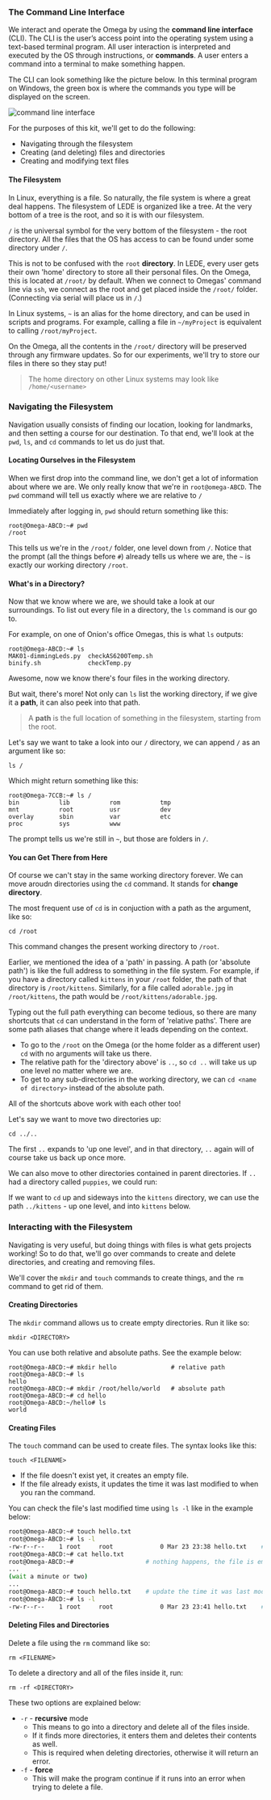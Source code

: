### The Command Line Interface

<!-- // * a brief description of what the command line interface is and how we can use it to change any part of the Omega's OS.
// * for the purposes of the kit we'll be just doing the following:
//		- navigating through the filesystem
//		- creating (and potentially deleting) files and directories
//		- creating and modifying text files

// can use https://docs.onion.io/omega2-docs/the-command-line-interface.html as a reference, but  don't talk about the login, date, and echo commands like the article -->

We interact and operate the Omega by using the **command line interface** (CLI). The CLI is the user’s access point into the operating system using a text-based terminal program. All user interaction is interpreted and executed by the OS through instructions, or **commands**. A user enters a command into a terminal to make something happen.

The CLI can look something like the picture below. In this terminal program on Windows, the green box is where the commands you type will be displayed on the screen.

![command line interface](http://i.imgur.com/hxuce5c.png)

<!-- TODO: let's not link to external pics, use an Omega terminal pic, -->

For the purposes of this kit, we'll get to do the following:

* Navigating through the filesystem
* Creating (and deleting) files and directories
* Creating and modifying text files

#### The Filesystem

<!-- // brief intro of the Omega's filesystem
//	* tell them that the stuff in `/` is largely common to all linux systems
//		* can point them to articles on linux/openwrt - if this is too much work rn, put it as a future TODO
//	* point out that we'll be working in `/root`, mention that this is a logical place for us to work since:
//		* this is the home directory of the `root` user, makes sense to keep our files in our home directory
//		* the contents of the `/root` directory will be preserved through fw updates -->

In Linux, everything is a file. So naturally, the file system is where a great deal happens. The filesystem of LEDE is organized like a tree. At the very bottom of a tree is the root, and so it is with our filesystem.

`/` is the universal symbol for the very bottom of the filesystem - the root directory. All the files that the OS has access to can be found under some directory under `/`.

This is not to be confused with the `root` **directory**. In LEDE, every user gets their own 'home' directory to store all their personal files. On the Omega, this is located at `/root/` by default. When we connect to Omegas' command line via `ssh`, we connect as the root and get placed inside the `/root/` folder. (Connecting via serial will place us in `/`.)

In Linux systems, `~` is an alias for the home directory, and can be used in scripts and programs. For example, calling a file in `~/myProject` is equivalent to calling `/root/myProject`.

On the Omega, all the contents in the `/root/` directory will be preserved through any firmware updates. So for our experiments, we'll try to store our files in there so they stay put!

>The home directory on other Linux systems may look like `/home/<username>`

<!-- TODO: list of commands -->
<!-- ### Commands We'll Cover -->

<!-- // create a table of the commands we'll be covering here, should have the command name and what the command allows us to accomplish -->

<!-- // NOTE: if this is far too time consuming, add it as a future TODO -->

### Navigating the Filesystem

<!-- // brief intro to the commands we're going to cover in this section, like: 'We'll learn how to change directories with the `cd` command, see what's in directories with `ls`' somethhing like that -->

Navigation usually consists of finding our location, looking for landmarks, and then setting a course for our destination. To that end, we'll look at the `pwd`, `ls`, and `cd` commands to let us do just that.

#### Locating Ourselves in the Filesystem

<!--
// pwd command
//	* tells us the full path of the Present Working directory
//	* useful to know where we are so we know where we can go

// include example(s)
-->


When we first drop into the command line, we don't get a lot of information about where we are. We only really know that we're in `root@omega-ABCD`. The `pwd` command will tell us exactly where we are relative to `/`

Immediately after logging in, `pwd` should return something like this:

``` shell
root@Omega-ABCD:~# pwd
/root
```

This tells us we're in the `/root/` folder, one level down from `/`. Notice that the prompt (all the things before `#`) already tells us where we are, the `~` is exactly our working directory `/root`.

#### What's in a Directory?

<!--
// ls command
//	* talk about the basic `ls`, how it lists the contents of the current directory
//	* talk about how it can be used to list the contents of other directories
//		* using relative paths
//		* using absolute paths
//	* command options:
//		* ls -1, shows one line per item in directory
//		* ls -l, gives it in a list format, (very) briefly cover the columns
-->

Now that we know where we are, we should take a look at our surroundings. To list out every file in a directory, the `ls` command is our go to.

For example, on one of Onion's office Omegas, this is what `ls` outputs:

``` shell
root@Omega-ABCD:~# ls
MAK01-dimmingLeds.py  checkAS6200Temp.sh
binify.sh             checkTemp.py
```

Awesome, now we know there's four files in the working directory.

But wait, there's more! Not only can `ls` list the working directory, if we give it a **path**, it can also peek into that path.

> A **path** is the full location of something in the filesystem, starting from the root.

Let's say we want to take a look into our `/` directory, we can append `/` as an argument like so:

``` shell
ls /
```

Which might return something like this:

``` shell
root@Omega-7CCB:~# ls /
bin           lib           rom           tmp
mnt           root          usr           dev
overlay       sbin          var           etc
proc          sys           www
```

The prompt tells us we're still in `~`, but those are folders in `/`.

<!-- TODO: add `ls -l` since it's hella useful -->

#### You can Get There from Here

<!-- TODO: This section is too long and needs to be summarized -->

<!-- // cd command
//	* allows us to change the current working directory
//		* using relative paths
//		* using absolute paths

// include example(s) -->

Of course we can't stay in the same working directory forever. We can move aroudn directories using the `cd` command. It stands for **change directory**.

The most frequent use of `cd` is in conjuction with a path as the argument, like so:

``` shell
cd /root
```

This command changes the present working directory to `/root`.

Earlier, we mentioned the idea of a 'path' in passing. A path (or 'absolute path') is like the full address to something in the file system. For example, if you have a directory called `kittens` in your `/root` folder, the path of that directory is `/root/kittens`. Similarly, for a file called `adorable.jpg` in `/root/kittens`, the path would be `/root/kittens/adorable.jpg`.

Typing out the full path everything can become tedious, so there are many shortcuts that `cd` can understand in the form of 'relative paths'. There are some path aliases that change where it leads depending on the context.

* To go to the `/root` on the Omega (or the home folder as a different user) `cd` with no arguments will take us there.
* The relative path for the 'directory above' is `..`, so `cd ..` will take us up one level no matter where we are.
* To get to any sub-directories in the working directory, we can `cd <name of directory>` instead of the absolute path.

All of the shortcuts above work with each other too!

Let's say we want to move two directories up:

``` shell
cd ../..
```

The first `..` expands to 'up one level', and in that directory, `..` again will of course take us back up once more.

We can also move to other directories contained in parent directories. If `..` had a directory called `puppies`, we could run:

If we want to `cd` up and sideways into the `kittens` directory, we can use the path `../kittens` - up one level, and into `kittens` below.



### Interacting with the Filesystem

<!-- // brief intro to the commands we're going to cover in this section, like: 'We'll learn how to change directories with the `cd` command, see what's in directories with `ls`' somethhing like that -->

Navigating is very useful, but doing things with files is what gets projects working! So to do that, we'll go over commands to create and delete directories, and creating and removing files.

We'll cover the `mkdir` and `touch` commands to create things, and the `rm` command to get rid of them.

#### Creating Directories

<!-- // mkdir command
// * allows us to create new directories
//		* using relative paths
//		* using absolute paths

// include example(s) -->


The `mkdir` command allows us to create empty directories. Run it like so:

```
mkdir <DIRECTORY>
```

You can use both relative and absolute paths. See the example below:

```
root@Omega-ABCD:~# mkdir hello               # relative path
root@Omega-ABCD:~# ls
hello
root@Omega-ABCD:~# mkdir /root/hello/world   # absolute path
root@Omega-ABCD:~# cd hello
root@Omega-ABCD:~/hello# ls
world
```

#### Creating Files

<!-- // DONE: touch command
//	* if the file doesn't exist, it creates an empty file
//	* if the file exists, it changes the last modified date.
//		- have an example of this and use `ls -l` to show the before and after

// include example(s) -->

The `touch` command can be used to create files. The syntax looks like this:

```
touch <FILENAME>
```

* If the file doesn't exist yet, it creates an empty file.
* If the file already exists, it updates the time it was last modified to when you ran the command.

You can check the file's last modified time using `ls -l` like in the example below:

``` sh
root@Omega-ABCD:~# touch hello.txt
root@Omega-ABCD:~# ls -l
-rw-r--r--    1 root     root             0 Mar 23 23:38 hello.txt    # we've created our file
root@Omega-ABCD:~# cat hello.txt
root@Omega-ABCD:~#                    # nothing happens, the file is empty
...
(wait a minute or two)
...
root@Omega-ABCD:~# touch hello.txt    # update the time it was last modified
root@Omega-ABCD:~# ls -l
-rw-r--r--    1 root     root             0 Mar 23 23:41 hello.txt    # the modified time updated!
```


#### Deleting Files and Directories

<!-- // DONE: rm command
// 	* show how to delete a file
//		- talk about the `rm -f` option to not get asked if you're sure you want to perform the delete
// 	* show how to delete a directory, `rm -rf`
//		- briefly explain why we need the recursive `-r` flag

// include example(s) -->

Delete a file using the `rm` command like so:

```
rm <FILENAME>
```

To delete a directory and all of the files inside it, run:

```
rm -rf <DIRECTORY>
```

These two options are explained below:

* `-r` - **recursive** mode
    * This means to go into a directory and delete all of the files inside.
    * If it finds more directories, it enters them and deletes their contents as well.
    * This is required when deleting directories, otherwise it will return an error.
* `-f` - **force**
    * This will make the program continue if it runs into an error when trying to delete a file.

<!-- TODO: example -->
